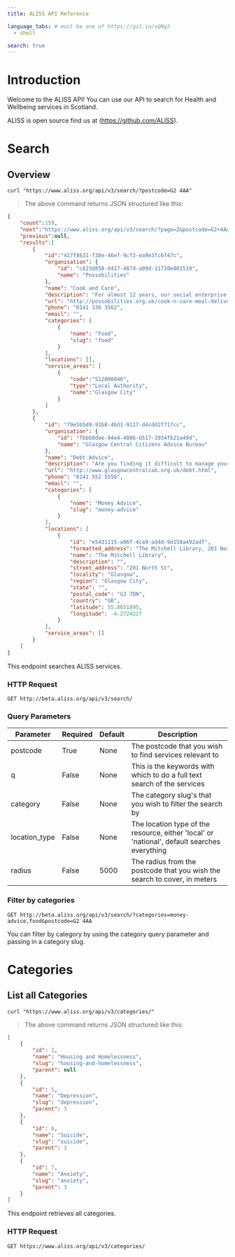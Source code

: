 ```yaml
---
title: ALISS API Reference

language_tabs: # must be one of https://git.io/vQNgJ
  - shell

search: true
---
```


# Introduction

Welcome to the ALISS API! You can use our API to search for Health and Wellbeing services in Scotland.

ALISS is open source find us at (https://github.com/ALISS).

# Search

## Overview

```shell
curl "https://www.aliss.org/api/v3/search/?postcode=G2 4AA"
```

> The above command returns JSON structured like this:

```json
{
    "count":159,
    "next":"https://www.aliss.org/api/v3/search/?page=2&postcode=G2+4AA",
    "previous":null,
    "results":[
        {
            "id":"417f8631-f38e-46ef-9cf3-ea9e3fc6f47c",
            "organisation": {
                "id": "c823d858-d417-487d-a09d-11720e801519",
                "name": "Possobilities"
            },
            "name": "Cook and Care",
            "description": "For almost 12 years, our social enterprise, Cook and Care has been providing a first-class meals delivery service for vulnerable, elderly and disabled people in their own homes. Cook and Care widens our message of supporting independent living because we are able to help people stay in their own homes for longer.\r\n\r\nWe serve the whole of North Glasgow and pride ourselves on the quality of our meals and the efficiency and friendliness of our volunteer care staff.\r\n\r\nOur homemade meals are cooked from scratch every day and delivered hot and ready to eat, rather than overpriced frozen meals\r\nOur menus are varied, working on a 3 weekly menu cycle and are always healthy and nutritious. In addition, theyâ€™re really delicious!\r\nOur local volunteers are very flexible we can deliver on one or two days only, or every day, as required, hence a meal delivery tailored to suit you!\r\nOur service is open to anyone who needs it. Some of our customers have a disability, others use Cook and Care simply for convenience or due to temporary illness. It might even save you cooking!\r\n\r\nWe are always happy to discuss your requirements and can also take away a lot of the anxiety and stress of caring for a friend or relative at meal times.\r\n\r\nMeals are currently £4.00 for a 3 course meal, fantastic value for money and you can order online!",
            "url": "http://possobilities.org.uk/cook-n-care-meal-delivery/",
            "phone": "0141 336 3562",
            "email": "",
            "categories": [
                {
                    "name": "Food",
                    "slug": "food"
                }
            ],
            "locations": [],
            "service_areas": [
                {
                    "code":"S12000046",
                    "type":"Local Authority",
                    "name":"Glasgow City"
                }
            ]
        },
        {
            "id": "79e5b5d9-91b8-4bd1-9117-d4cdd2f717cc",
            "organisation": {
                "id": "fbbb0dee-94e4-4806-b517-3934fb21a49d",
                "name": "Glasgow Central Citizens Advice Bureau"
            },
            "name": "Debt Advice",
            "description": "Are you finding it difficult to manage your debts?\r\n\r\nGlasgow Central CAB have advisers who can assist you to look at the options available to help.\r\n\r\nGlasgow Central CAB will only see people who live or work in the Glasgow City Council Tax area.\r\n\r\nThe bureau does not run an appointment system. We only operate a drop-in service where clients are seen in turn.",
            "url": "http://www.glasgowcentralcab.org.uk/debt.html",
            "phone": "0141 552 5556",
            "email": "",
            "categories": [
                {
                    "name": "Money Advice",
                    "slug": "money-advice"
                }
            ],
            "locations": [
                {
                    "id": "e5431115-a06f-4ca9-ad4d-9d158a492adf",
                    "formatted_address": "The Mitchell Library, 201 North St, Glasgow, G3 7DN",
                    "name": "The Mitchell Library",
                    "description": "",
                    "street_address": "201 North St",
                    "locality": "Glasgow",
                    "region": "Glasgow City",
                    "state": "",
                    "postal_code": "G3 7DN",
                    "country": "GB",
                    "latitude": 55.8651895,
                    "longitude": -4.2724227
                }
            ],
            "service_areas": []
        }
    ]
}
```

This endpoint searches ALISS services.

### HTTP Request

`GET http://beta.aliss.org/api/v3/search/`

### Query Parameters

Parameter | Required | Default | Description
--------- | -------- | ------- | -----------
postcode | True | None | The postcode that you wish to find services relevant to
q | False | None | This is the keywords with which to do a full text search of the services
category | False | None | The category slug's that you wish to filter the search by
location_type | False | None | The location type of the resource, either 'local' or 'national', default searches everything
radius | False | 5000 | The radius from the postcode that you wish the search to cover, in meters

### Filter by categories

`GET http://beta.aliss.org/api/v3/search/?categories=money-advice,food&postcode=G2 4AA`

You can filter by category by using the category query parameter and passing in a category slug.


# Categories

## List all Categories

```shell
curl "https://www.aliss.org/api/v3/categories/"
```

> The above command returns JSON structured like this:

```json
[
    {
        "id": 2,
        "name": "Housing and Homelessness",
        "slug": "housing-and-homelessness",
        "parent": null
    },
    {
        "id": 5,
        "name": "Depression",
        "slug": "depression",
        "parent": 3
    },
    {
        "id": 6,
        "name": "Suicide",
        "slug": "suicide",
        "parent": 3
    },
    {
        "id": 7,
        "name": "Anxiety",
        "slug": "anxiety",
        "parent": 3
    }
]
```

This endpoint retrieves all categories.

### HTTP Request

`GET https://www.aliss.org/api/v3/categories/`
